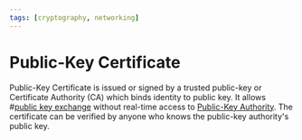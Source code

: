 ```yaml
---
tags: [cryptography, networking]
---
```


# Public-Key Certificate

Public-Key Certificate is issued or signed by a trusted public-key or
Certificate Authority (CA) which binds identity to public key. It allows
#[public key exchange](202203221212.md) without real-time access to
[Public-Key Authority](202210122229.md). The certificate can be verified by
anyone who knows the public-key authority's public key.
